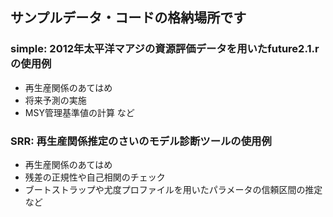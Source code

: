 ## サンプルデータ・コードの格納場所です
### simple: 2012年太平洋マアジの資源評価データを用いたfuture2.1.rの使用例
- 再生産関係のあてはめ
- 将来予測の実施
- MSY管理基準値の計算
など
### SRR: 再生産関係推定のさいのモデル診断ツールの使用例
- 再生産関係のあてはめ
- 残差の正規性や自己相関のチェック
- ブートストラップや尤度プロファイルを用いたパラメータの信頼区間の推定
など

